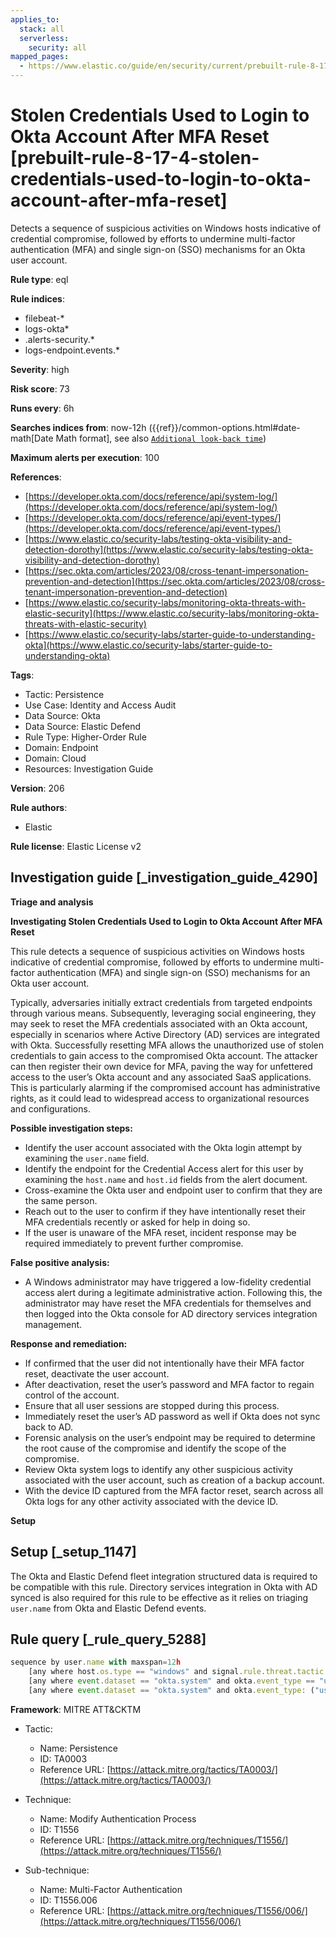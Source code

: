 ```yaml
---
applies_to:
  stack: all
  serverless:
    security: all
mapped_pages:
  - https://www.elastic.co/guide/en/security/current/prebuilt-rule-8-17-4-stolen-credentials-used-to-login-to-okta-account-after-mfa-reset.html
---
```


# Stolen Credentials Used to Login to Okta Account After MFA Reset [prebuilt-rule-8-17-4-stolen-credentials-used-to-login-to-okta-account-after-mfa-reset]

Detects a sequence of suspicious activities on Windows hosts indicative of credential compromise, followed by efforts to undermine multi-factor authentication (MFA) and single sign-on (SSO) mechanisms for an Okta user account.

**Rule type**: eql

**Rule indices**:

* filebeat-*
* logs-okta*
* .alerts-security.*
* logs-endpoint.events.*

**Severity**: high

**Risk score**: 73

**Runs every**: 6h

**Searches indices from**: now-12h ({{ref}}/common-options.html#date-math[Date Math format], see also [`Additional look-back time`](docs-content://solutions/security/detect-and-alert/create-detection-rule.md#rule-schedule))

**Maximum alerts per execution**: 100

**References**:

* [https://developer.okta.com/docs/reference/api/system-log/](https://developer.okta.com/docs/reference/api/system-log/)
* [https://developer.okta.com/docs/reference/api/event-types/](https://developer.okta.com/docs/reference/api/event-types/)
* [https://www.elastic.co/security-labs/testing-okta-visibility-and-detection-dorothy](https://www.elastic.co/security-labs/testing-okta-visibility-and-detection-dorothy)
* [https://sec.okta.com/articles/2023/08/cross-tenant-impersonation-prevention-and-detection](https://sec.okta.com/articles/2023/08/cross-tenant-impersonation-prevention-and-detection)
* [https://www.elastic.co/security-labs/monitoring-okta-threats-with-elastic-security](https://www.elastic.co/security-labs/monitoring-okta-threats-with-elastic-security)
* [https://www.elastic.co/security-labs/starter-guide-to-understanding-okta](https://www.elastic.co/security-labs/starter-guide-to-understanding-okta)

**Tags**:

* Tactic: Persistence
* Use Case: Identity and Access Audit
* Data Source: Okta
* Data Source: Elastic Defend
* Rule Type: Higher-Order Rule
* Domain: Endpoint
* Domain: Cloud
* Resources: Investigation Guide

**Version**: 206

**Rule authors**:

* Elastic

**Rule license**: Elastic License v2

## Investigation guide [_investigation_guide_4290]

**Triage and analysis**

**Investigating Stolen Credentials Used to Login to Okta Account After MFA Reset**

This rule detects a sequence of suspicious activities on Windows hosts indicative of credential compromise, followed by efforts to undermine multi-factor authentication (MFA) and single sign-on (SSO) mechanisms for an Okta user account.

Typically, adversaries initially extract credentials from targeted endpoints through various means. Subsequently, leveraging social engineering, they may seek to reset the MFA credentials associated with an Okta account, especially in scenarios where Active Directory (AD) services are integrated with Okta. Successfully resetting MFA allows the unauthorized use of stolen credentials to gain access to the compromised Okta account. The attacker can then register their own device for MFA, paving the way for unfettered access to the user’s Okta account and any associated SaaS applications. This is particularly alarming if the compromised account has administrative rights, as it could lead to widespread access to organizational resources and configurations.

**Possible investigation steps:**

* Identify the user account associated with the Okta login attempt by examining the `user.name` field.
* Identify the endpoint for the Credential Access alert for this user by examining the `host.name` and `host.id` fields from the alert document.
* Cross-examine the Okta user and endpoint user to confirm that they are the same person.
* Reach out to the user to confirm if they have intentionally reset their MFA credentials recently or asked for help in doing so.
* If the user is unaware of the MFA reset, incident response may be required immediately to prevent further compromise.

**False positive analysis:**

* A Windows administrator may have triggered a low-fidelity credential access alert during a legitimate administrative action. Following this, the administrator may have reset the MFA credentials for themselves and then logged into the Okta console for AD directory services integration management.

**Response and remediation:**

* If confirmed that the user did not intentionally have their MFA factor reset, deactivate the user account.
* After deactivation, reset the user’s password and MFA factor to regain control of the account.
* Ensure that all user sessions are stopped during this process.
* Immediately reset the user’s AD password as well if Okta does not sync back to AD.
* Forensic analysis on the user’s endpoint may be required to determine the root cause of the compromise and identify the scope of the compromise.
* Review Okta system logs to identify any other suspicious activity associated with the user account, such as creation of a backup account.
* With the device ID captured from the MFA factor reset, search across all Okta logs for any other activity associated with the device ID.

**Setup**


## Setup [_setup_1147]

The Okta and Elastic Defend fleet integration structured data is required to be compatible with this rule. Directory services integration in Okta with AD synced is also required for this rule to be effective as it relies on triaging `user.name` from Okta and Elastic Defend events.


## Rule query [_rule_query_5288]

```js
sequence by user.name with maxspan=12h
    [any where host.os.type == "windows" and signal.rule.threat.tactic.name == "Credential Access"]
    [any where event.dataset == "okta.system" and okta.event_type == "user.mfa.factor.update"]
    [any where event.dataset == "okta.system" and okta.event_type: ("user.session.start", "user.authentication*")]
```

**Framework**: MITRE ATT&CKTM

* Tactic:

    * Name: Persistence
    * ID: TA0003
    * Reference URL: [https://attack.mitre.org/tactics/TA0003/](https://attack.mitre.org/tactics/TA0003/)

* Technique:

    * Name: Modify Authentication Process
    * ID: T1556
    * Reference URL: [https://attack.mitre.org/techniques/T1556/](https://attack.mitre.org/techniques/T1556/)

* Sub-technique:

    * Name: Multi-Factor Authentication
    * ID: T1556.006
    * Reference URL: [https://attack.mitre.org/techniques/T1556/006/](https://attack.mitre.org/techniques/T1556/006/)




